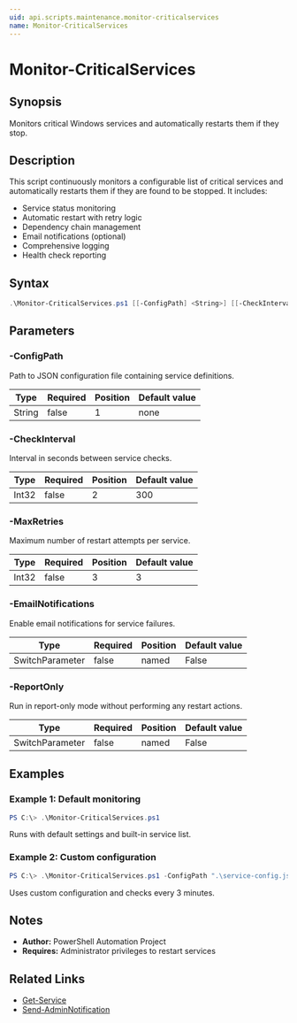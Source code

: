 ```yaml
---
uid: api.scripts.maintenance.monitor-criticalservices
name: Monitor-CriticalServices
---
```


# Monitor-CriticalServices

## Synopsis
Monitors critical Windows services and automatically restarts them if they stop.

## Description
This script continuously monitors a configurable list of critical services and automatically restarts them if they are found to be stopped. It includes:
- Service status monitoring
- Automatic restart with retry logic
- Dependency chain management
- Email notifications (optional)
- Comprehensive logging
- Health check reporting

## Syntax
```powershell
.\Monitor-CriticalServices.ps1 [[-ConfigPath] <String>] [[-CheckInterval] <Int32>] [[-MaxRetries] <Int32>] [-EmailNotifications] [-ReportOnly] [<CommonParameters>]
```

## Parameters

### -ConfigPath
Path to JSON configuration file containing service definitions.

| Type | Required | Position | Default value |
|------|----------|----------|---------------|
| String | false | 1 | none |

### -CheckInterval
Interval in seconds between service checks.

| Type | Required | Position | Default value |
|------|----------|----------|---------------|
| Int32 | false | 2 | 300 |

### -MaxRetries
Maximum number of restart attempts per service.

| Type | Required | Position | Default value |
|------|----------|----------|---------------|
| Int32 | false | 3 | 3 |

### -EmailNotifications
Enable email notifications for service failures.

| Type | Required | Position | Default value |
|------|----------|----------|---------------|
| SwitchParameter | false | named | False |

### -ReportOnly
Run in report-only mode without performing any restart actions.

| Type | Required | Position | Default value |
|------|----------|----------|---------------|
| SwitchParameter | false | named | False |

## Examples

### Example 1: Default monitoring
```powershell
PS C:\> .\Monitor-CriticalServices.ps1
```
Runs with default settings and built-in service list.

### Example 2: Custom configuration
```powershell
PS C:\> .\Monitor-CriticalServices.ps1 -ConfigPath ".\service-config.json" -CheckInterval 180
```
Uses custom configuration and checks every 3 minutes.

## Notes
- **Author:** PowerShell Automation Project
- **Requires:** Administrator privileges to restart services

## Related Links
- [Get-Service](https://docs.microsoft.com/powershell/module/microsoft.powershell.management/get-service)
- [Send-AdminNotification](../../PSAdminCore/Send-AdminNotification.md)